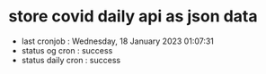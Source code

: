 # store covid daily api as json data

- last cronjob : Wednesday, 18 January 2023 01:07:31
- status og cron : success
- status daily cron : success
      
      